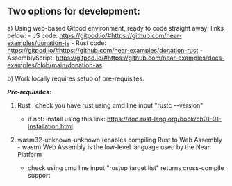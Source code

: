 ## **Two options for development:**

a) Using web-based Gitpod environment, ready to code straight away; links below: 
    - JS code: https://gitpod.io/#https://github.com/near-examples/donation-js
    - Rust code: https://gitpod.io/#https://github.com/near-examples/donation-rust
    - AssemblyScript: https://gitpod.io/#https://github.com/near-examples/docs-examples/blob/main/donation-as 

b) Work locally requires setup of pre-requisites:

***Pre-requisites:***

1) Rust : check you have rust using cmd line input "rustc --version"
    - if not: install using this link: https://doc.rust-lang.org/book/ch01-01-installation.html

2) wasm32-unknown-unknown (enables compiling Rust to Web Assembly - wasm)
    Web Assembly is the low-level language used by the Near Platform
    - check using cmd line input "rustup target list" returns cross-compile support 

   

